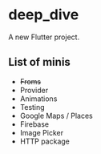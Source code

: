 # deep_dive

A new Flutter project.

## List of minis
- ~~Froms~~
- Provider
- Animations
- Testing
- Google Maps / Places
- Firebase
- Image Picker
- HTTP package
